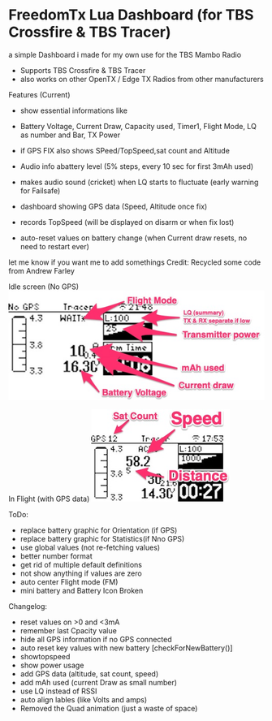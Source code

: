 # FreedomTx Lua Dashboard (for TBS Crossfire & TBS Tracer)

a simple Dashboard i made for my own use for the TBS Mambo Radio
- Supports TBS Crossfire & TBS Tracer
- also works on other OpenTX / Edge TX Radios from other manufacturers

Features (Current)
- show essential informations like
- Battery Voltage, Current Draw, Capacity used, Timer1, Flight Mode, LQ as number and Bar, TX Power
- if GPS FIX also shows SPeed/TopSpeed,sat count and Altitude

- Audio info abattery level (5% steps, every 10 sec for first 3mAh used)
- makes audio sound (cricket) when LQ starts to fluctuate (early warning for Failsafe)
- dashboard showing GPS data (Speed, Altitude once fix)
- records TopSpeed (will be displayed on disarm or when fix lost)

- auto-reset values on battery change (when Current draw resets, no need to restart ever)

let me know if you want me to add somethings
Credit: Recycled some code from Andrew Farley

Idle screen (No GPS)
![ec2 image tag example](./screenshot_noGPS.jpg)

In Flight (with GPS data)
![ec2 image tag example](./screenshoot_withGPS.jpg)

ToDo:
- replace battery graphic for Orientation (if GPS)
- replace battery graphic for Statistics(if Nno GPS)
- use global values (not re-fetching values)
- better number format
- get rid of multiple default definitions
- not show anything if values are zero
- auto center Flight mode (FM)
- mini battery and Battery Icon Broken

Changelog:
- reset values on >0 and <3mA
- remember last Cpacity value
- hide all GPS information if no GPS connected
- auto reset key values with new battery [checkForNewBattery()]
- showtopspeed
- show power usage
- add GPS data (altitude, sat count, speed)
- add mAh used (current Draw as small number)
- use LQ instead of RSSI
- auto align lables (like Volts and amps)
- Removed the Quad animation (just a waste of space)
